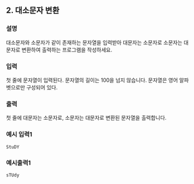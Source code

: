 ## 2. 대소문자 변환
  
### 설명  
대소문자와 소문자가 같이 존재하는 문자열을 입력받아 대문자는 소문자로 소문자는 대문자로 변환하여 출력하는 프로그램을 작성하세요.
  
### 입력  
첫 줄에 문자열이 입력된다. 문자열의 길이는 100을 넘지 않습니다. 
문자열은 영어 알파벳으로만 구성되어 있다.  
  
### 출력  
첫 줄에 대문자는 소문자로, 소문자는 대문자로 변환된 문자열을 출력합니다.  
  
### 예시 입력1  
```
StuDY
```  
    
### 예시출력1  

```
sTUdy
```  
